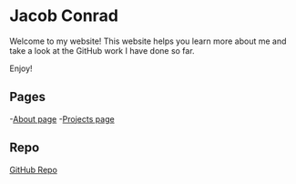 # Jacob Conrad

Welcome to my website! This website helps you learn more about me and take a look at the GitHub work I have done so far.

Enjoy!

## Pages

-[About page](./about)
-[Projects page](./projects)

## Repo

[GitHub Repo](https://github.com/jrconrad10/jrconrad10.github.io)
